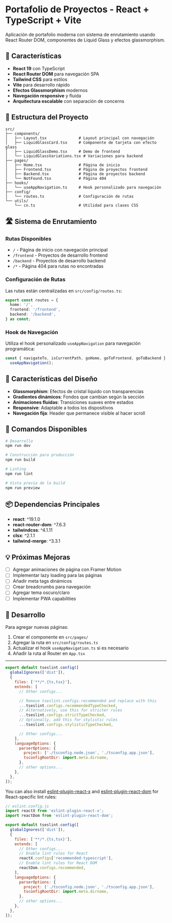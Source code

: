 # Portafolio de Proyectos - React + TypeScript + Vite

Aplicación de portafolio moderna con sistema de enrutamiento usando React Router DOM, componentes de Liquid Glass y efectos glassmorphism.

## 🚀 Características

- **React 19** con TypeScript
- **React Router DOM** para navegación SPA
- **Tailwind CSS** para estilos
- **Vite** para desarrollo rápido
- **Efectos Glassmorphism** modernos
- **Navegación responsive** y fluida
- **Arquitectura escalable** con separación de concerns

## 📁 Estructura del Proyecto

```
src/
├── components/
│   ├── Layout.tsx              # Layout principal con navegación
│   ├── LiquidGlassCard.tsx     # Componente de tarjeta con efecto glass
│   ├── LiquidGlassDemo.tsx     # Demo de frontend
│   └── LiquidGlassVariations.tsx # Variaciones para backend
├── pages/
│   ├── Home.tsx                # Página de inicio
│   ├── Frontend.tsx            # Página de proyectos frontend
│   ├── Backend.tsx             # Página de proyectos backend
│   └── NotFound.tsx            # Página 404
├── hooks/
│   └── useAppNavigation.ts     # Hook personalizado para navegación
├── config/
│   └── routes.ts               # Configuración de rutas
└── utils/
    └── cn.ts                   # Utilidad para clases CSS
```

## 🛣️ Sistema de Enrutamiento

### Rutas Disponibles

- `/` - Página de inicio con navegación principal
- `/frontend` - Proyectos de desarrollo frontend
- `/backend` - Proyectos de desarrollo backend
- `/*` - Página 404 para rutas no encontradas

### Configuración de Rutas

Las rutas están centralizadas en `src/config/routes.ts`:

```typescript
export const routes = {
  home: '/',
  frontend: '/frontend',
  backend: '/backend',
} as const;
```

### Hook de Navegación

Utiliza el hook personalizado `useAppNavigation` para navegación programática:

```typescript
const { navigateTo, isCurrentPath, goHome, goToFrontend, goToBackend } =
  useAppNavigation();
```

## 🎨 Características del Diseño

- **Glassmorphism**: Efectos de cristal líquido con transparencias
- **Gradientes dinámicos**: Fondos que cambian según la sección
- **Animaciones fluidas**: Transiciones suaves entre estados
- **Responsive**: Adaptable a todos los dispositivos
- **Navegación fija**: Header que permanece visible al hacer scroll

## 🚀 Comandos Disponibles

```bash
# Desarrollo
npm run dev

# Construcción para producción
npm run build

# Linting
npm run lint

# Vista previa de la build
npm run preview
```

## 📦 Dependencias Principales

- **react**: ^19.1.0
- **react-router-dom**: ^7.6.3
- **tailwindcss**: ^4.1.11
- **clsx**: ^2.1.1
- **tailwind-merge**: ^3.3.1

## 💡 Próximas Mejoras

- [ ] Agregar animaciones de página con Framer Motion
- [ ] Implementar lazy loading para las páginas
- [ ] Añadir meta tags dinámicos
- [ ] Crear breadcrumbs para navegación
- [ ] Agregar tema oscuro/claro
- [ ] Implementar PWA capabilities

## 🤝 Desarrollo

Para agregar nuevas páginas:

1. Crear el componente en `src/pages/`
2. Agregar la ruta en `src/config/routes.ts`
3. Actualizar el hook `useAppNavigation.ts` si es necesario
4. Añadir la ruta al Router en `App.tsx`

---

```js
export default tseslint.config([
  globalIgnores(['dist']),
  {
    files: ['**/*.{ts,tsx}'],
    extends: [
      // Other configs...

      // Remove tseslint.configs.recommended and replace with this
      ...tseslint.configs.recommendedTypeChecked,
      // Alternatively, use this for stricter rules
      ...tseslint.configs.strictTypeChecked,
      // Optionally, add this for stylistic rules
      ...tseslint.configs.stylisticTypeChecked,

      // Other configs...
    ],
    languageOptions: {
      parserOptions: {
        project: ['./tsconfig.node.json', './tsconfig.app.json'],
        tsconfigRootDir: import.meta.dirname,
      },
      // other options...
    },
  },
]);
```

You can also install [eslint-plugin-react-x](https://github.com/Rel1cx/eslint-react/tree/main/packages/plugins/eslint-plugin-react-x) and [eslint-plugin-react-dom](https://github.com/Rel1cx/eslint-react/tree/main/packages/plugins/eslint-plugin-react-dom) for React-specific lint rules:

```js
// eslint.config.js
import reactX from 'eslint-plugin-react-x';
import reactDom from 'eslint-plugin-react-dom';

export default tseslint.config([
  globalIgnores(['dist']),
  {
    files: ['**/*.{ts,tsx}'],
    extends: [
      // Other configs...
      // Enable lint rules for React
      reactX.configs['recommended-typescript'],
      // Enable lint rules for React DOM
      reactDom.configs.recommended,
    ],
    languageOptions: {
      parserOptions: {
        project: ['./tsconfig.node.json', './tsconfig.app.json'],
        tsconfigRootDir: import.meta.dirname,
      },
      // other options...
    },
  },
]);
```
